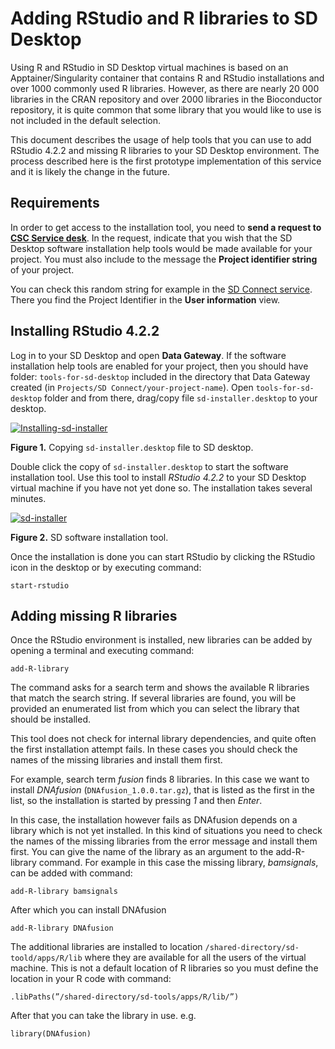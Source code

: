 # Adding RStudio and R libraries to SD Desktop

Using R and RStudio in SD Desktop virtual machines is based on an Apptainer/Singularity container that 
contains R and RStudio installations and over 1000 commonly used R libraries. However, as there 
are nearly 20 000 libraries in the CRAN repository and over 2000 libraries in the Bioconductor 
repository, it is quite common that some library that you would like to use is not included in the default selection.

This document describes the usage of help tools that you can use to add RStudio 4.2.2 and missing R libraries to your SD Desktop environment. 
The process described here is the first prototype implementation of this service and it is likely the change in the future.

## Requirements

In order to get access to the installation tool, you need to **send a request to [CSC Service desk](/support/contact/)**.
In the request, indicate that you wish that the SD Desktop software installation help tools would be made available for your project. 
You must also include to the message the **Project identifier string** of your project.

You can check this random string for example in the [SD Connect service](https://sd-connect.csc.fi). There you find the 
Project Identifier in the **User information** view. 

## Installing RStudio 4.2.2

Log in to your SD Desktop and open **Data Gateway**. If the software installation help tools are enabled for your project, then you should have folder: 
`tools-for-sd-desktop` included in the directory that Data Gateway created (in `Projects/SD Connect/your-project-name`).
Open `tools-for-sd-desktop` folder and from there, drag/copy file `sd-installer.desktop` to your desktop.

[![Installing-sd-installer](/data/sensitive-data/images/desktop/sd-installer1.png)](/data/sensitive-data/images/desktop/sd-installer1.png)

**Figure 1.** Copying `sd-installer.desktop` file to SD desktop.
 
Double click the copy of `sd-installer.desktop` to start the software installation tool. Use this tool to install _RStudio 4.2.2_ 
to your SD Desktop virtual machine if you have not yet done so. The installation takes several minutes. 

[![sd-installer](/data/sensitive-data/images/desktop/sd-installer2.png)](/data/sensitive-data/images/desktop/sd-installer2.png)

**Figure 2.** SD software installation tool.

Once the installation is done you can start RStudio by clicking the RStudio icon in the desktop or by executing command:

```text
start-rstudio
```

## Adding missing R libraries

Once the RStudio environment is installed, new libraries can be added by opening a terminal and executing command:

```text
add-R-library 
```

The command asks for a search term and shows the available R libraries that match the search string. 
If several libraries are found, you will be provided an enumerated list from which you can
select the library that should be installed.

This tool does not check for internal library dependencies, and quite often the first installation attempt fails. 
In these cases you should check the names of the missing libraries and install them first.

For example, search term _fusion_ finds 8 libraries. In this case we want to install _DNAfusion_ (`DNAfusion_1.0.0.tar.gz`), 
that is listed as the first in the list, so the installation is started by pressing _1_ and then _Enter_.

In this case, the installation however fails as DNAfusion depends on a library which is not yet installed. 
In this kind of situations you need to check the names of the missing libraries from the error message and install them first. 
You can give the name of the library as an argument to the add-R-library command. 
For example in this case the missing library, _bamsignals_, can be added with command:

```text
add-R-library bamsignals
```

After which you can install DNAfusion

```text
add-R-library DNAfusion
```

The additional libraries are installed to location `/shared-directory/sd-toold/apps/R/lib` where they are available for
all the users of the virtual machine. This is not a default location of R libraries so you must define the location in your 
R code with command:

```text
.libPaths(”/shared-directory/sd-tools/apps/R/lib/”)
```

After that you can take the library in use. e.g.

```text
library(DNAfusion)
```
